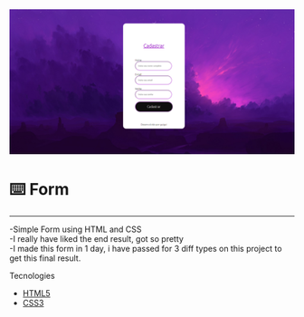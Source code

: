 <img src="Project.png">

# ⌨️ Form
---
-Simple Form using HTML and CSS 
<br>
-I really have liked the end result, got so pretty
<br>
-I made this form in 1 day, i have passed for 3 diff types on this project to get this final result.

Tecnologies

- [HTML5](https://developer.mozilla.org/pt-BR/docs/Web/HTML)
- [CSS3](https://developer.mozilla.org/pt-BR/docs/Web/CSS)
